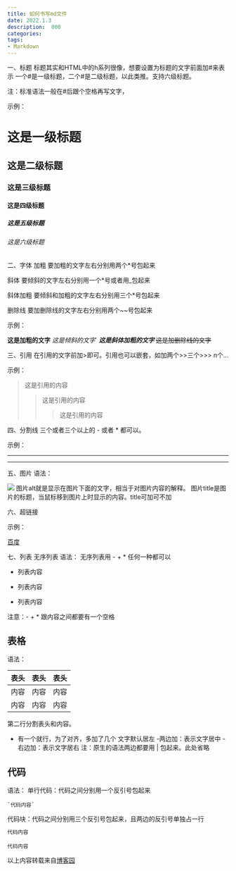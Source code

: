 ```yaml
---
title: 如何书写md文件
date: 2022.1.3
description:  000
categories: 
tags:
- Markdown
---
```


<link href="themes/prism.css" rel="stylesheet" />
<script src="prism.js" data-manual></script>

<!-- more -->

一、标题
标题其实和HTML中的h系列很像，想要设置为标题的文字前面加#来表示
一个#是一级标题，二个#是二级标题，以此类推。支持六级标题。

注：标准语法一般在#后跟个空格再写文字，

示例：
# 这是一级标题
## 这是二级标题
### 这是三级标题
#### 这是四级标题
##### 这是五级标题
###### 这是六级标题

二、字体
加粗
要加粗的文字左右分别用两个*号包起来

斜体
要倾斜的文字左右分别用一个*号或者用_包起来

斜体加粗
要倾斜和加粗的文字左右分别用三个*号包起来

删除线
要加删除线的文字左右分别用两个~~号包起来

示例：

**这是加粗的文字**
*这是倾斜的文字*`
***这是斜体加粗的文字***
~~这是加删除线的文字~~


三、引用
在引用的文字前加>即可。引用也可以嵌套，如加两个>>三个>>>
n个...

示例：

>这是引用的内容
>>这是引用的内容
>>>这是引用的内容


四、分割线
三个或者三个以上的 - 或者 * 都可以。

示例：

---
***


五、图片
语法：

![](https://s2.loli.net/2022/01/03/QUNdLgKh2t6ZFau.png)
图片alt就是显示在图片下面的文字，相当于对图片内容的解释。
图片title是图片的标题，当鼠标移到图片上时显示的内容。title可加可不加


六、超链接

示例：

[百度](http://baidu.com)

七、列表
无序列表
语法：
无序列表用 - + * 任何一种都可以

- 列表内容
+ 列表内容
* 列表内容

注意：- + * 跟内容之间都要有一个空格

## 表格

语法：

表头|表头|表头
---|:--:|---:
内容|内容|内容
内容|内容|内容

第二行分割表头和内容。
- 有一个就行，为了对齐，多加了几个
文字默认居左
-两边加：表示文字居中
-右边加：表示文字居右
注：原生的语法两边都要用 | 包起来。此处省略


## 代码

语法：
单行代码：代码之间分别用一个反引号包起来

    `代码内容`

代码块：代码之间分别用三个反引号包起来，且两边的反引号单独占一行

```bash
代码内容
```


    代码内容



以上内容转载来自[博客园](https://www.cnblogs.com/irenehanb/p/10967834.html)